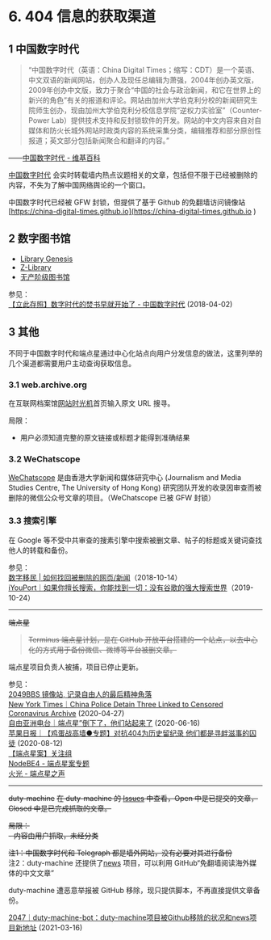 # 6. 404 信息的获取渠道



## 1 中国数字时代

> “中国数字时代（英语：China Digital Times；缩写：CDT）是一个英语、中文双语的新闻网站，创办人及现任总编辑为萧强，2004年创办英文版，2009年创办中文版，致力于聚合“中国的社会与政治新闻，和它在世界上的新兴的角色”有关的报道和评论。网站由加州大学伯克利分校的新闻研究生院师生创办，现由加州大学伯克利分校信息学院“逆权力实验室”（Counter-Power Lab）提供技术支持和反封锁软件的开发。网站的中文内容来自对自媒体和防火长城外网站时政类内容的系统采集分类，编辑推荐和部分原创性报道；英文部分包括新闻聚合和翻译的内容。”  

——[中国数字时代 - 维基百科](https://zh.wikipedia.org/wiki/中国数字时代) 

[中国数字时代](https://chinadigitaltimes.net/chinese/) 会实时转载墙内热点议题相关的文章，包括但不限于已经被删除的内容，不失为了解中国网络舆论的一个窗口。

中国数字时代已经被 GFW 封锁，但提供了基于 Github 的免翻墙访问镜像站 [https://china-digital-times.github.io](https://china-digital-times.github.io ) 



## 2 数字图书馆
- [Library Genesis](https://libgen.rs/)
- [Z-Library](https://b-ok.cc/)
- [无产阶级图书馆](https://library.proletarian.me/)



参见：  
[【立此存照】数字时代的焚书早就开始了 - 中国数字时代](https://chinadigitaltimes.net/chinese/582131.html) (2018-04-02)



## 3 其他
不同于中国数字时代和端点星通过中心化站点向用户分发信息的做法，这里列举的几个渠道都需要用户主动查询获取信息。



### 3.1 web.archive.org

在互联网档案馆[网站时光机](https://web.archive.org/)首页输入原文 URL 搜寻。 

局限：

- 用户必须知道完整的原文链接或标题才能得到准确结果


### 3.2 WeChatscope

[WeChatscope](https://wechatscope.jmsc.hku.hk/) 是由香港大学新闻和媒体研究中心 (Journalism and Media Studies Centre, The University of Hong Kong) 研究团队开发的收录因审查而被删除的微信公众号文章的项目。（WeChatscope 已被 GFW 封锁）


### 3.3 搜索引擎

在 Google 等不受中共审查的搜素引擎中搜索被删文章、帖子的标题或关键词查找他人的转载和备份。

参见：  
[数字移民 | 如何找回被删除的网页/新闻](https://digitalimmigrant.org/360)（2018-10-14）  
[iYouPort｜如果你擅长搜索，你能找到一切：没有谷歌的强大搜索世界](https://www.iyouport.org/%e5%a6%82%e6%9e%9c%e4%bd%a0%e6%93%85%e9%95%bf%e6%90%9c%e7%b4%a2%ef%bc%8c%e4%bd%a0%e8%83%bd%e6%89%be%e5%88%b0%e4%b8%80%e5%88%87%ef%bc%9a%e6%b2%a1%e6%9c%89%e8%b0%b7%e6%ad%8c%e7%9a%84%e5%bc%ba%e5%a4%a7/)（2019-10-24）



----

~~端点星~~

> ~~Terminus 端点星计划，是在 GitHub 开放平台搭建的一个站点，以去中心化的方式用于备份微信、微博等平台被删文章。~~

端点星项目负责人被捕，项目已停止更新。

参见：  
[2049BBS 镜像站, 记录自由人的最后精神角落](https://github.com/2049bbs/2049bbs.github.io)   
[New York Times｜China Police Detain Three Linked to Censored Coronavirus Archive](https://www.nytimes.com/reuters/2020/04/27/world/asia/27reuters-health-coronavirus-china-rights.html) (2020-04-27)  
[自由亚洲电台｜端点星”倒下了，他们站起来了](https://www.rfa.org/mandarin/yataibaodao/renquanfazhi/cc-06162020095537.html) (2020-06-16)  
[苹果日报｜【鸡蛋战高墙●专题】对抗404为历史留纪录 他们都是寻衅滋事的囚徒](https://hk.appledaily.com/china/20200812/KGKLOETC26FDC2Z3TWONIQVAMY/) (2020-08-12)  
[【端点星案】关注组](https://terminus2049.xyz)  
[NodeBE4 - 端点星案专题](https://be4.herokuapp.com/category/20/%E7%AB%AF%E7%82%B9%E6%98%9F%E6%A1%88%E4%B8%93%E9%A2%98)  
[火光 - 端点星之声](https://2049post.wordpress.com/category/%e5%88%8a%e7%89%a9%e7%89%88%e5%9d%97/%e7%ab%af%e7%82%b9%e6%98%9f%e4%b9%8b%e5%a3%b0/)

----

~~duty-machine~~
~~在 duty-machine 的 [Issues](https://github.com/duty-machine/duty-machine/issues) 中查看，Open 中是已提交的文章，Closed 中是已完成抓取的文章。~~

~~局限：~~   
~~- 内容由用户抓取，未经分类~~

~~注1：中国数字时代和 Telegraph 都是墙外网站，没有必要对其进行备份~~   
注2：duty-machine 还提供了[news](https://github.com/dutymachine/news) 项目，可以利用 GitHub“免翻墙阅读海外媒体的中文文章”

duty-machine 遭恶意举报被 GitHub 移除，现只提供脚本，不再直接提供文章备份。  

[2047｜duty-machine-bot：duty-machine项目被Github移除的状况和news项目新地址](https://2047.name/t/11592) (2021-03-16)


